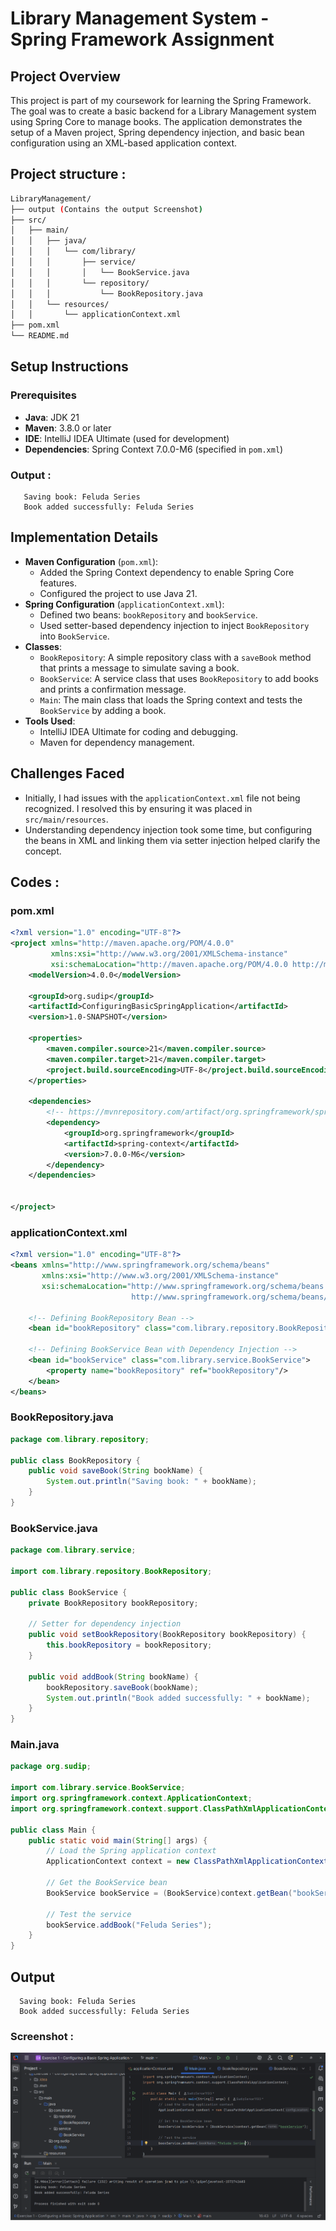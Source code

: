 # Library Management System - Spring Framework Assignment

## Project Overview
This project is part of my coursework for learning the Spring Framework. The goal was to create a basic backend for a Library Management system using Spring Core to manage books. The application demonstrates the setup of a Maven project, Spring dependency injection, and basic bean configuration using an XML-based application context.

## Project structure :
```bash
LibraryManagement/
├── output (Contains the output Screenshot)
├── src/
│   ├── main/
│   │   ├── java/
│   │   │   └── com/library/
│   │   │       ├── service/
│   │   │       │   └── BookService.java
│   │   │       └── repository/
│   │   │           └── BookRepository.java
│   │   └── resources/
│   │       └── applicationContext.xml
├── pom.xml
└── README.md
```

## Setup Instructions
### Prerequisites
- **Java**: JDK 21
- **Maven**: 3.8.0 or later
- **IDE**: IntelliJ IDEA Ultimate (used for development)
- **Dependencies**: Spring Context 7.0.0-M6 (specified in `pom.xml`)

### Output :
   
  ```
     Saving book: Feluda Series
     Book added successfully: Feluda Series

  ```

## Implementation Details
- **Maven Configuration** (`pom.xml`):
  - Added the Spring Context dependency to enable Spring Core features.
  - Configured the project to use Java 21.
- **Spring Configuration** (`applicationContext.xml`):
  - Defined two beans: `bookRepository` and `bookService`.
  - Used setter-based dependency injection to inject `BookRepository` into `BookService`.
- **Classes**:
  - `BookRepository`: A simple repository class with a `saveBook` method that prints a message to simulate saving a book.
  - `BookService`: A service class that uses `BookRepository` to add books and prints a confirmation message.
  - `Main`: The main class that loads the Spring context and tests the `BookService` by adding a book.
- **Tools Used**:
  - IntelliJ IDEA Ultimate for coding and debugging.
  - Maven for dependency management.

## Challenges Faced
- Initially, I had issues with the `applicationContext.xml` file not being recognized. I resolved this by ensuring it was placed in `src/main/resources`.
- Understanding dependency injection took some time, but configuring the beans in XML and linking them via setter injection helped clarify the concept.

## Codes :

### pom.xml 

```xml
<?xml version="1.0" encoding="UTF-8"?>
<project xmlns="http://maven.apache.org/POM/4.0.0"
         xmlns:xsi="http://www.w3.org/2001/XMLSchema-instance"
         xsi:schemaLocation="http://maven.apache.org/POM/4.0.0 http://maven.apache.org/xsd/maven-4.0.0.xsd">
    <modelVersion>4.0.0</modelVersion>

    <groupId>org.sudip</groupId>
    <artifactId>ConfiguringBasicSpringApplication</artifactId>
    <version>1.0-SNAPSHOT</version>

    <properties>
        <maven.compiler.source>21</maven.compiler.source>
        <maven.compiler.target>21</maven.compiler.target>
        <project.build.sourceEncoding>UTF-8</project.build.sourceEncoding>
    </properties>

    <dependencies>
        <!-- https://mvnrepository.com/artifact/org.springframework/spring-context -->
        <dependency>
            <groupId>org.springframework</groupId>
            <artifactId>spring-context</artifactId>
            <version>7.0.0-M6</version>
        </dependency>
    </dependencies>


</project>
```

### applicationContext.xml

```xml
<?xml version="1.0" encoding="UTF-8"?>
<beans xmlns="http://www.springframework.org/schema/beans"
       xmlns:xsi="http://www.w3.org/2001/XMLSchema-instance"
       xsi:schemaLocation="http://www.springframework.org/schema/beans
                           http://www.springframework.org/schema/beans/spring-beans.xsd">

    <!-- Defining BookRepository Bean -->
    <bean id="bookRepository" class="com.library.repository.BookRepository"/>

    <!-- Defining BookService Bean with Dependency Injection -->
    <bean id="bookService" class="com.library.service.BookService">
        <property name="bookRepository" ref="bookRepository"/>
    </bean>
</beans>
```

### BookRepository.java 

```java
package com.library.repository;

public class BookRepository {
    public void saveBook(String bookName) {
        System.out.println("Saving book: " + bookName);
    }
}
```

### BookService.java 

```java
package com.library.service;

import com.library.repository.BookRepository;

public class BookService {
    private BookRepository bookRepository;

    // Setter for dependency injection
    public void setBookRepository(BookRepository bookRepository) {
        this.bookRepository = bookRepository;
    }

    public void addBook(String bookName) {
        bookRepository.saveBook(bookName);
        System.out.println("Book added successfully: " + bookName);
    }
}
```

### Main.java

```java
package org.sudip;

import com.library.service.BookService;
import org.springframework.context.ApplicationContext;
import org.springframework.context.support.ClassPathXmlApplicationContext;

public class Main {
    public static void main(String[] args) {
        // Load the Spring application context
        ApplicationContext context = new ClassPathXmlApplicationContext("applicationContext.xml");

        // Get the BookService bean
        BookService bookService = (BookService)context.getBean("bookService");

        // Test the service
        bookService.addBook("Feluda Series");
    }
}
```

## Output

```
  Saving book: Feluda Series
  Book added successfully: Feluda Series

```

### Screenshot :

![output](https://github.com/SudipSarkar1193/Digital-Nurture-4.0-JavaFSE/blob/main/Week3_Spring%20Core%20and%20Maven/Exercise%201%20-%20Configuring%20a%20Basic%20Spring%20Application/output/ConfiguringBasicSpringApplication.png?raw=true)